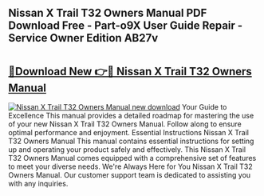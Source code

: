 ## Nissan X Trail T32 Owners Manual PDF Download Free - Part-o9X User Guide Repair - Service Owner Edition AB27v

# <h2><a href="http://cf14373.oget.top/?id=Nissan+X+Trail+T32+Owners+Manual">🔗Download New 👉🔴 Nissan X Trail T32 Owners Manual</a></h2>

[![Nissan X Trail T32 Owners Manual new download](https://i.imgur.com/5g1atiW.png)](http://cf14373.oget.top/?id=Nissan+X+Trail+T32+Owners+Manual)
Your Guide to Excellence This manual provides a detailed roadmap for mastering the use of your new Nissan X Trail T32 Owners Manual. Follow along to ensure optimal performance and enjoyment. Essential Instructions Nissan X Trail T32 Owners Manual This manual contains essential instructions for setting up and operating your product safely and effectively. This Nissan X Trail T32 Owners Manual comes equipped with a comprehensive set of features to meet your diverse needs. We're Always Here for You Nissan X Trail T32 Owners Manual. Our customer support team is dedicated to assisting you with any inquiries.
